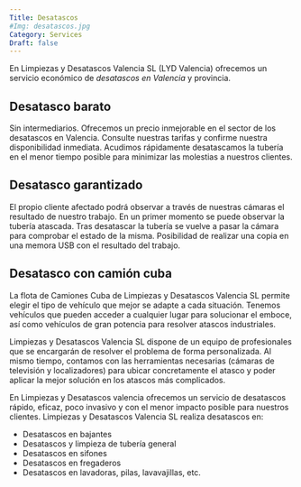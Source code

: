 ```yaml
---
Title: Desatascos
#Img: desatascos.jpg
Category: Services
Draft: false
---
```


En Limpiezas y Desatascos Valencia SL (LYD Valencia) ofrecemos un servicio económico de *desatascos en Valencia* y provincia.

Desatasco barato
----------------
Sin intermediarios. Ofrecemos un precio inmejorable en el sector de los desatascos en Valencia. Consulte nuestras tarifas y confirme nuestra disponibilidad inmediata. Acudimos rápidamente desatascamos la tubería en el menor tiempo posible para minimizar las molestias a nuestros clientes.

Desatasco garantizado
---------------------
El propio cliente afectado podrá observar a través de nuestras cámaras el resultado de nuestro trabajo. En un primer momento se puede observar la tubería atascada. Tras desatascar la tubería se vuelve a pasar la cámara para comprobar el estado de la misma. Posibilidad de realizar una copia en una memora USB con el resultado del trabajo.

Desatasco con camión cuba
-------------------------
La flota de Camiones Cuba de Limpiezas y Desatascos Valencia SL permite elegir el tipo de vehículo que mejor se adapte a cada situación. Tenemos vehículos que pueden acceder a cualquier lugar para solucionar el emboce, así como vehículos de gran potencia para resolver atascos industriales.

Limpiezas y Desatascos Valencia SL dispone de un equipo de profesionales que se encargarán de resolver el problema de forma personalizada. Al mismo tiempo, contamos con las herramientas necesarias (cámaras de televisión y localizadores) para ubicar concretamente el atasco y poder aplicar la mejor solución en los atascos más complicados.

En Limpiezas y Desatascos valencia ofrecemos un servicio de desatascos rápido, eficaz, poco invasivo y con el menor impacto posible para nuestros clientes.
Limpiezas y Desatascos Valencia SL realiza desatascos en:

  - Desatascos en bajantes
  - Desatascos y limpieza de tubería general
  - Desatascos en sifones
  - Desatascos en fregaderos
  - Desatascos en lavadoras, pilas, lavavajillas, etc.

